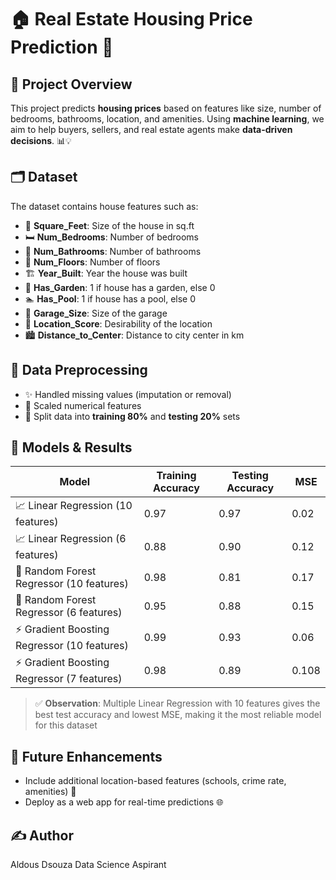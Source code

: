 # 🏠 Real Estate Housing Price Prediction 🏡

## 📖 Project Overview
This project predicts **housing prices** based on features like size, number of bedrooms, bathrooms, location, and amenities. Using **machine learning**, we aim to help buyers, sellers, and real estate agents make **data-driven decisions**. 📊💡

## 🗂 Dataset
The dataset contains house features such as:

- 📏 **Square_Feet**: Size of the house in sq.ft  
- 🛏 **Num_Bedrooms**: Number of bedrooms  
- 🛁 **Num_Bathrooms**: Number of bathrooms  
- 🏢 **Num_Floors**: Number of floors  
- 🏗 **Year_Built**: Year the house was built  
- 🌳 **Has_Garden**: 1 if house has a garden, else 0  
- 🏊 **Has_Pool**: 1 if house has a pool, else 0  
- 🚗 **Garage_Size**: Size of the garage  
- 📍 **Location_Score**: Desirability of the location  
- 🏙 **Distance_to_Center**: Distance to city center in km  

## 🧹 Data Preprocessing
- ✨ Handled missing values (imputation or removal)  
- 📏 Scaled numerical features  
- 🧪 Split data into **training 80%** and **testing 20%** sets  

## 🤖 Models & Results
| Model                         | Training Accuracy | Testing Accuracy | MSE |
|--------------------------------|-----------------|----------------|----------|
| 📈 Linear Regression  (10 features) | 0.97  | 0.97 | 0.02 |
| 📈 Linear Regression  (6 features)  | 0.88  | 0.90 | 0.12|
| 🌲 Random Forest Regressor (10 features) | 0.98 | 0.81 | 0.17 |
| 🌲 Random Forest Regressor (6 features) | 0.95 | 0.88 | 0.15 |
| ⚡ Gradient Boosting Regressor (10 features) | 0.99 | 0.93 | 0.06 |
| ⚡ Gradient Boosting Regressor (7 features) | 0.98 | 0.89 | 0.108 |

> ✅ **Observation**: Multiple Linear Regression with 10 features gives the best test accuracy and lowest MSE, making it the most reliable model for this dataset

## 🌟 Future Enhancements
- Include additional location-based features (schools, crime rate, amenities) 🏫
- Deploy as a web app for real-time predictions 🌐

## ✍️ Author
Aldous Dsouza
Data Science Aspirant

